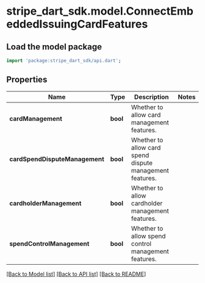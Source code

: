 # stripe_dart_sdk.model.ConnectEmbeddedIssuingCardFeatures

## Load the model package
```dart
import 'package:stripe_dart_sdk/api.dart';
```

## Properties
Name | Type | Description | Notes
------------ | ------------- | ------------- | -------------
**cardManagement** | **bool** | Whether to allow card management features. | 
**cardSpendDisputeManagement** | **bool** | Whether to allow card spend dispute management features. | 
**cardholderManagement** | **bool** | Whether to allow cardholder management features. | 
**spendControlManagement** | **bool** | Whether to allow spend control management features. | 

[[Back to Model list]](../README.md#documentation-for-models) [[Back to API list]](../README.md#documentation-for-api-endpoints) [[Back to README]](../README.md)


